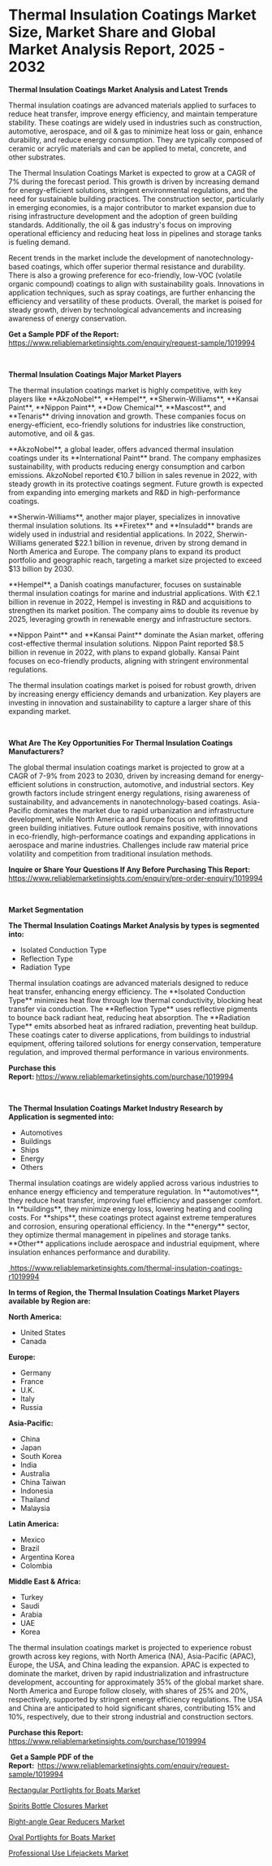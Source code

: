<p><h1>Thermal Insulation Coatings Market Size, Market Share and Global Market Analysis Report, 2025 - 2032</h1></p><p><strong>Thermal Insulation Coatings Market Analysis and Latest Trends</strong></p>
<p><p>Thermal insulation coatings are advanced materials applied to surfaces to reduce heat transfer, improve energy efficiency, and maintain temperature stability. These coatings are widely used in industries such as construction, automotive, aerospace, and oil & gas to minimize heat loss or gain, enhance durability, and reduce energy consumption. They are typically composed of ceramic or acrylic materials and can be applied to metal, concrete, and other substrates.</p><p>The Thermal Insulation Coatings Market is expected to grow at a CAGR of 7% during the forecast period. This growth is driven by increasing demand for energy-efficient solutions, stringent environmental regulations, and the need for sustainable building practices. The construction sector, particularly in emerging economies, is a major contributor to market expansion due to rising infrastructure development and the adoption of green building standards. Additionally, the oil & gas industry's focus on improving operational efficiency and reducing heat loss in pipelines and storage tanks is fueling demand.</p><p>Recent trends in the market include the development of nanotechnology-based coatings, which offer superior thermal resistance and durability. There is also a growing preference for eco-friendly, low-VOC (volatile organic compound) coatings to align with sustainability goals. Innovations in application techniques, such as spray coatings, are further enhancing the efficiency and versatility of these products. Overall, the market is poised for steady growth, driven by technological advancements and increasing awareness of energy conservation.</p></p>
<p><strong>Get a Sample PDF of the Report:&nbsp;</strong> <a href="https://www.reliablemarketinsights.com/enquiry/request-sample/1019994?utm_campaign=2106&utm_medium=2&utm_source=Github&utm_content=ia&utm_term=26012025&utm_id=thermal-insulation-coatings">https://www.reliablemarketinsights.com/enquiry/request-sample/1019994</a></p>
<p>&nbsp;</p>
<p><strong>Thermal Insulation Coatings Major Market Players</strong></p>
<p><p>The thermal insulation coatings market is highly competitive, with key players like **AkzoNobel**, **Hempel**, **Sherwin-Williams**, **Kansai Paint**, **Nippon Paint**, **Dow Chemical**, **Mascost**, and **Tenaris** driving innovation and growth. These companies focus on energy-efficient, eco-friendly solutions for industries like construction, automotive, and oil & gas.</p><p>**AkzoNobel**, a global leader, offers advanced thermal insulation coatings under its **International Paint** brand. The company emphasizes sustainability, with products reducing energy consumption and carbon emissions. AkzoNobel reported €10.7 billion in sales revenue in 2022, with steady growth in its protective coatings segment. Future growth is expected from expanding into emerging markets and R&D in high-performance coatings.</p><p>**Sherwin-Williams**, another major player, specializes in innovative thermal insulation solutions. Its **Firetex** and **Insuladd** brands are widely used in industrial and residential applications. In 2022, Sherwin-Williams generated $22.1 billion in revenue, driven by strong demand in North America and Europe. The company plans to expand its product portfolio and geographic reach, targeting a market size projected to exceed $13 billion by 2030.</p><p>**Hempel**, a Danish coatings manufacturer, focuses on sustainable thermal insulation coatings for marine and industrial applications. With €2.1 billion in revenue in 2022, Hempel is investing in R&D and acquisitions to strengthen its market position. The company aims to double its revenue by 2025, leveraging growth in renewable energy and infrastructure sectors.</p><p>**Nippon Paint** and **Kansai Paint** dominate the Asian market, offering cost-effective thermal insulation solutions. Nippon Paint reported $8.5 billion in revenue in 2022, with plans to expand globally. Kansai Paint focuses on eco-friendly products, aligning with stringent environmental regulations.</p><p>The thermal insulation coatings market is poised for robust growth, driven by increasing energy efficiency demands and urbanization. Key players are investing in innovation and sustainability to capture a larger share of this expanding market.</p></p>
<p>&nbsp;</p>
<p><strong>What Are The Key Opportunities For Thermal Insulation Coatings Manufacturers?</strong></p>
<p><p>The global thermal insulation coatings market is projected to grow at a CAGR of 7-9% from 2023 to 2030, driven by increasing demand for energy-efficient solutions in construction, automotive, and industrial sectors. Key growth factors include stringent energy regulations, rising awareness of sustainability, and advancements in nanotechnology-based coatings. Asia-Pacific dominates the market due to rapid urbanization and infrastructure development, while North America and Europe focus on retrofitting and green building initiatives. Future outlook remains positive, with innovations in eco-friendly, high-performance coatings and expanding applications in aerospace and marine industries. Challenges include raw material price volatility and competition from traditional insulation methods.</p></p>
<p><strong>Inquire or Share Your Questions If Any Before Purchasing This Report:</strong> <a href="https://www.reliablemarketinsights.com/enquiry/pre-order-enquiry/1019994?utm_campaign=2106&utm_medium=2&utm_source=Github&utm_content=ia&utm_term=26012025&utm_id=thermal-insulation-coatings">https://www.reliablemarketinsights.com/enquiry/pre-order-enquiry/1019994</a></p>
<p>&nbsp;</p>
<p><strong>Market Segmentation</strong></p>
<p><strong>The Thermal Insulation Coatings Market Analysis by types is segmented into:</strong></p>
<p><ul><li>Isolated Conduction Type</li><li>Reflection Type</li><li>Radiation Type</li></ul></p>
<p><p>Thermal insulation coatings are advanced materials designed to reduce heat transfer, enhancing energy efficiency. The **Isolated Conduction Type** minimizes heat flow through low thermal conductivity, blocking heat transfer via conduction. The **Reflection Type** uses reflective pigments to bounce back radiant heat, reducing heat absorption. The **Radiation Type** emits absorbed heat as infrared radiation, preventing heat buildup. These coatings cater to diverse applications, from buildings to industrial equipment, offering tailored solutions for energy conservation, temperature regulation, and improved thermal performance in various environments.</p></p>
<p><strong>Purchase this Report:&nbsp;</strong><a href="https://www.reliablemarketinsights.com/purchase/1019994?utm_campaign=2106&utm_medium=2&utm_source=Github&utm_content=ia&utm_term=26012025&utm_id=thermal-insulation-coatings">https://www.reliablemarketinsights.com/purchase/1019994</a></p>
<p>&nbsp;</p>
<p><strong>The Thermal Insulation Coatings Market Industry Research by Application is segmented into:</strong></p>
<p><ul><li>Automotives</li><li>Buildings</li><li>Ships</li><li>Energy</li><li>Others</li></ul></p>
<p><p>Thermal insulation coatings are widely applied across various industries to enhance energy efficiency and temperature regulation. In **automotives**, they reduce heat transfer, improving fuel efficiency and passenger comfort. In **buildings**, they minimize energy loss, lowering heating and cooling costs. For **ships**, these coatings protect against extreme temperatures and corrosion, ensuring operational efficiency. In the **energy** sector, they optimize thermal management in pipelines and storage tanks. **Other** applications include aerospace and industrial equipment, where insulation enhances performance and durability.</p></p>
<p><a href="https://www.reliablemarketinsights.com/thermal-insulation-coatings-r1019994?utm_campaign=2106&utm_medium=2&utm_source=Github&utm_content=ia&utm_term=26012025&utm_id=thermal-insulation-coatings">&nbsp;https://www.reliablemarketinsights.com/thermal-insulation-coatings-r1019994</a></p>
<p><strong>In terms of Region, the Thermal Insulation Coatings Market Players available by Region are:</strong></p>
<p>
    <p> <strong> North America: </strong>
        <ul>
            <li>United States</li>
            <li>Canada</li>
        </ul>
        </p> 
    <p> <strong> Europe: </strong>
        <ul>
            <li>Germany</li>
            <li>France</li>
            <li>U.K.</li>
            <li>Italy</li>
            <li>Russia</li>
        </ul>
        </p> 
    <p> <strong> Asia-Pacific: </strong>
        <ul>
            <li>China</li>
            <li>Japan</li>
            <li>South Korea</li>
            <li>India</li>
            <li>Australia</li>
            <li>China Taiwan</li>
            <li>Indonesia</li>
            <li>Thailand</li>
            <li>Malaysia</li>
        </ul>
        </p> 
    <p> <strong> Latin America: </strong>
        <ul>
            <li>Mexico</li>
            <li>Brazil</li>
            <li>Argentina Korea</li>
            <li>Colombia</li>
        </ul>
        </p> 
    <p> <strong> Middle East & Africa: </strong>
        <ul>
            <li>Turkey</li>
            <li>Saudi</li>
            <li>Arabia</li>
            <li>UAE</li>
            <li>Korea</li>
        </ul>
    </p>
    </p>
<p><p>The thermal insulation coatings market is projected to experience robust growth across key regions, with North America (NA), Asia-Pacific (APAC), Europe, the USA, and China leading the expansion. APAC is expected to dominate the market, driven by rapid industrialization and infrastructure development, accounting for approximately 35% of the global market share. North America and Europe follow closely, with shares of 25% and 20%, respectively, supported by stringent energy efficiency regulations. The USA and China are anticipated to hold significant shares, contributing 15% and 10%, respectively, due to their strong industrial and construction sectors.</p></p>
<p><strong>Purchase this Report: </strong><a href="https://www.reliablemarketinsights.com/purchase/1019994?utm_campaign=2106&utm_medium=2&utm_source=Github&utm_content=ia&utm_term=26012025&utm_id=thermal-insulation-coatings">https://www.reliablemarketinsights.com/purchase/1019994</a></p>
<p>&nbsp;<strong>Get a Sample PDF of the Report:&nbsp;&nbsp;</strong><a href="https://www.reliablemarketinsights.com/enquiry/request-sample/1019994?utm_campaign=2106&utm_medium=2&utm_source=Github&utm_content=ia&utm_term=26012025&utm_id=thermal-insulation-coatings">https://www.reliablemarketinsights.com/enquiry/request-sample/1019994</a></p>
<p><strong></strong></p>
<p><p><a href="https://www.linkedin.com/pulse/rectangular-portlights-boats-market-size-growth-industry-analysis-bbqbf?utm_campaign=2106&utm_medium=2&utm_source=Github&utm_content=ia&utm_term=26012025&utm_id=thermal-insulation-coatings">Rectangular Portlights for Boats Market</a></p><p><a href="https://www.linkedin.com/pulse/market-growth-potential-forecast-spirits-bottle-closures-size-8iyxf?utm_campaign=2106&utm_medium=2&utm_source=Github&utm_content=ia&utm_term=26012025&utm_id=thermal-insulation-coatings">Spirits Bottle Closures Market</a></p><p><a href="https://www.linkedin.com/pulse/right-angle-gear-reducers-market-metrics-like-size-growth-e3xef?utm_campaign=2106&utm_medium=2&utm_source=Github&utm_content=ia&utm_term=26012025&utm_id=thermal-insulation-coatings">Right-angle Gear Reducers Market</a></p><p><a href="https://www.linkedin.com/pulse/oval-portlights-boats-market-report-size-revenue-forecast-ycfkc?utm_campaign=2106&utm_medium=2&utm_source=Github&utm_content=ia&utm_term=26012025&utm_id=thermal-insulation-coatings">Oval Portlights for Boats Market</a></p><p><a href="https://www.linkedin.com/pulse/professional-use-lifejackets-market-analysis-report-2025-2032-growth-yuosc?utm_campaign=2106&utm_medium=2&utm_source=Github&utm_content=ia&utm_term=26012025&utm_id=thermal-insulation-coatings">Professional Use Lifejackets Market</a></p></p>
